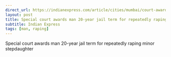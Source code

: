 ```yaml
---
direct_url: https://indianexpress.com/article/cities/mumbai/court-awards-man-20-year-jail-for-raping-minor-stepdaughter-mumbai-8298702/
layout: post
title: Special court awards man 20-year jail term for repeatedly raping minor stepdaughter
subtitle: Indian Express
tags: [man, raping]
---
```


Special court awards man 20-year jail term for repeatedly raping minor stepdaughter